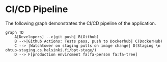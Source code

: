 # CI/CD Pipeline

<!--
See the official documentation for syntax
https://mermaid.js.org
-->

The following graph demonstrates the CI/CD pipeline of the application.

```mermaid
graph TD
    A[Developers] -->|git push| B(Github)
    B -->|Github Actions: Tests pass, push to Dockerhub| C(DockerHub)
    C --> |Watchtower on staging pulls on image change| D(Staging \n ohtup-staging.cs.helsinki.fi/bpt-stage/)
    D --> F[production enviroment fa:fa-person fa:fa-tree]
```
